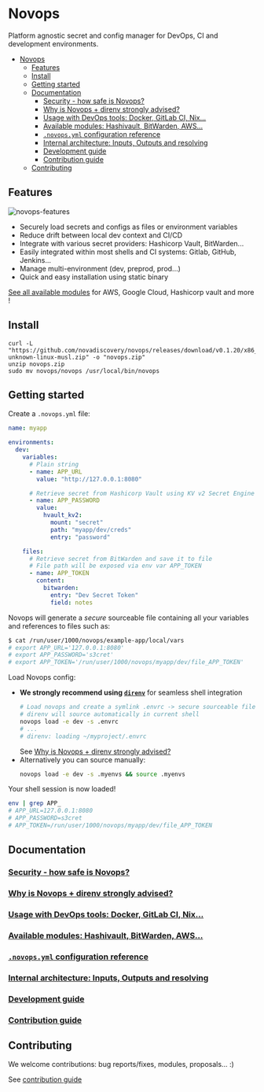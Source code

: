 # Novops

Platform agnostic secret and config manager for DevOps, CI and development environments.

- [Novops](#novops)
  - [Features](#features)
  - [Install](#install)
  - [Getting started](#getting-started)
  - [Documentation](#documentation)
    - [Security - how safe is Novops?](#security---how-safe-is-novops)
    - [Why is Novops + direnv strongly advised?](#why-is-novops--direnv-strongly-advised)
    - [Usage with DevOps tools: Docker, GitLab CI, Nix...](#usage-with-devops-tools-docker-gitlab-ci-nix)
    - [Available modules: Hashivault, BitWarden, AWS...](#available-modules-hashivault-bitwarden-aws)
    - [`.novops.yml` configuration reference](#novopsyml-configuration-reference)
    - [Internal architecture: Inputs, Outputs and resolving](#internal-architecture-inputs-outputs-and-resolving)
    - [Development guide](#development-guide)
    - [Contribution guide](#contribution-guide)
  - [Contributing](#contributing)

## Features

![novops-features](docs/assets/novops-features.jpg)

- Securely load secrets and configs as files or environment variables
- Reduce drift between local dev context and CI/CD
- Integrate with various secret providers: Hashicorp Vault, BitWarden...
- Easily integrated within most shells and CI systems: Gitlab, GitHub, Jenkins...
- Manage multi-environment (dev, preprod, prod...)
- Quick and easy installation using static binary

[See all available modules](docs/modules.md) for AWS, Google Cloud, Hashicorp vault and more !

## Install


```
curl -L "https://github.com/novadiscovery/novops/releases/download/v0.1.20/x86_64-unknown-linux-musl.zip" -o "novops.zip"
unzip novops.zip
sudo mv novops/novops /usr/local/bin/novops
```

## Getting started

Create a `.novops.yml` file:

```yaml
name: myapp

environments:
  dev:
    variables:
      # Plain string
      - name: APP_URL
        value: "http://127.0.0.1:8080"

      # Retrieve secret from Hashicorp Vault using KV v2 Secret Engine
      - name: APP_PASSWORD
        value:
          hvault_kv2:
            mount: "secret"
            path: "myapp/dev/creds"
            entry: "password"

    files: 
      # Retrieve secret from BitWarden and save it to file
      # File path will be exposed via env var APP_TOKEN
      - name: APP_TOKEN
        content: 
          bitwarden:
            entry: "Dev Secret Token"
            field: notes
```

Novops will generate a _secure_ sourceable file containing all your variables and references to files such as:

```sh
$ cat /run/user/1000/novops/example-app/local/vars
# export APP_URL='127.0.0.1:8080'
# export APP_PASSWORD='s3cret'
# export APP_TOKEN='/run/user/1000/novops/myapp/dev/file_APP_TOKEN'
```

Load Novops config:
- **We strongly recommend using [`direnv`](https://direnv.net/)** for seamless shell integration
  ```sh
  # Load novops and create a symlink .envrc -> secure sourceable file
  # direnv will source automatically in current shell
  novops load -e dev -s .envrc
  # ...
  # direnv: loading ~/myproject/.envrc  
  ```
  See [Why is Novops + direnv strongly advised?](./docs/novops-direnv.md)
- Alternatively you can source manually:
  ```sh
  novops load -e dev -s .myenvs && source .myenvs
  ```

Your shell session is now loaded!

```sh
env | grep APP_
# APP_URL=127.0.0.1:8080
# APP_PASSWORD=s3cret
# APP_TOKEN=/run/user/1000/novops/myapp/dev/file_APP_TOKEN
```

## Documentation

### [Security - how safe is Novops?](./docs/security.md)
### [Why is Novops + direnv strongly advised?](./docs/novops-direnv.md)
### [Usage with DevOps tools: Docker, GitLab CI, Nix...](./docs/usage.md)
### [Available modules: Hashivault, BitWarden, AWS...](./docs/modules.md)
### [`.novops.yml` configuration reference](./docs/schema.json)
### [Internal architecture: Inputs, Outputs and resolving](./docs/architecture.md)
### [Development guide](./docs/development.md)
### [Contribution guide](./CONTRIBUTING.md)

## Contributing

We welcome contributions: bug reports/fixes, modules, proposals... :)

See [contribution guide](./CONTRIBUTING.md)
